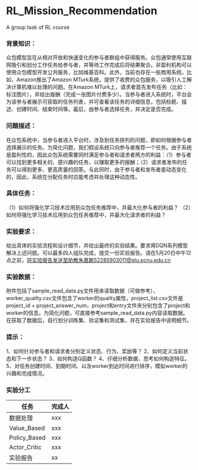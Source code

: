# RL_Mission_Recommendation
 A group task of RL course

### 背景知识：
众包模型旨在从相对开放和快速变化的参与者群组中获得服务。众包通常使用互联网吸引和划分工作任务给参与者，并等待工作完成后将结果聚合。非盈利机构可以使用众包模型开发公共服务，比如维基百科。此外，当前也存在一些商用系统。比如，Amazon推出了Amazon MTurk系统，提供了收费的众包服务，以吸引人工解决计算机难以处理的问题。在Amazon MTurk上，请求者首先发布任务（比如：标注图片），并给出报酬（完成一张图片付费多少）。当参与者进入系统时，平台会为该参与者展示可获取的任务列表，并可查看该任务的详细信息，包括标题、描述、创建时间、结束时间等。最后，由参与者选择任务，并决定是否完成。

### 问题描述：
在众包系统中，当参与者进入平台时，涉及到任务排列的问题，即如何根据参与者选择展示的任务。为简化问题，我们假设系统只向参与者推荐一个任务。由于系统是盈利性的，因此众包系统需要同时满足参与者和请求者两方的利益：（1）参与者可以找到更多相关的、感兴趣的任务，以赚取更多的报酬；（2）请求者发布的任务可以得到更多、更高质量的回答。与此同时，由于参与者和发布者是动态变化的，因此，系统在分配任务时应能考虑并处理这种动态性。

### 具体任务：
（1）如何将强化学习技术应用到众包任务推荐中，并最大化参与者的利益？
（2）如何将强化学习技术应用到众包任务推荐中，并最大化请求者的利益？

### 实验要求：
给出具体的实验流程和设计细节，并给出最终的实验结果。要求用DQN系列模型解决上述问题。可以最多四人组队完成，提交一份实验报告。请在5月20日中午12点之前，将实验报告发送至助教朱嘉鹏52285903011@stu.ecnu.edu.cn

### 实验数据：
附件包括了sample_read_data.py文件用来读取数据（可做参考），worker_quality.csv文件包含了worker的quality属性，project_list.csv文件是project_id + project_answer_num，project和entry文件夹分别包含了project和worker的信息。为简化问题，可直接参考sample_read_data.py内容读取数据。在获取了数据后，自行划分训练集、验证集和测试集，并在实验报告中说明细节。

### 提示：
1、如何针对参与者和请求者分别定义状态、行为、奖励等？
2、如何定义当前状态和下一步状态？
3、如何构造Q函数？
4、仔细分析数据，思考如何构造特征。
5、对任务创建时间、到期时间、以及worker到达时间进行排序，模拟worker的兴趣和完成情况。

### 实验分工
| 任务 | 完成人 |
| ---- | ---- |
| 数据处理 | xxx |
| Value_Based | xxx |
| Policy_Based | xxx |
| Actor_Critic | xxx |
| 实验报告 | xx |
